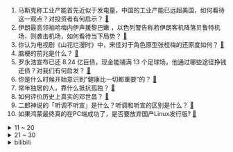 1. 马斯克称工业产能首先近似于发电量，中国的工业产能已远超美国，如何看待这一观点？对投资者有何启示？ [:link:](https://www.zhihu.com/question/676439800)
2. 伊朗最高领袖哈梅内伊声援黎巴嫩 ，以色列警告称若伊朗客机降落贝鲁特机场，则袭击机场，如何看待当下局势？ [:link:](https://www.zhihu.com/question/679656964)
3. 你认为电视剧《山花烂漫时》中，宋佳对于角色原型张桂梅的还原度如何？ [:link:](https://www.zhihu.com/question/666724218)
4. 脑梗的前兆是什么？ [:link:](https://www.zhihu.com/question/512115942)
5. 罗永浩宣布已还 8.24 亿巨债，现金能铺满 13 个足球场，他通过哪些途径挣钱还债？对我们有何启发？ [:link:](https://www.zhihu.com/question/677043479)
6. 你是什么时候开始意识到“健康比一切都重要”的？ [:link:](https://www.zhihu.com/question/671404295)
7. 常年独居的人，靠什么抵抗孤独？ [:link:](https://www.zhihu.com/question/667903304)
8. 如何评价历史上真实的邓世昌？ [:link:](https://www.zhihu.com/question/61123663)
9. 二郎神说的「听调不听宣」是什么？听调和听宣的区别是什么？ [:link:](https://www.zhihu.com/question/496963917)
10. 如果鸿蒙最终真的在PC端成功了，是否要放弃国产Linux发行版? [:link:](https://www.zhihu.com/question/664901505)
<details>
<summary>11 ~ 20</summary>

11. 世界上有射程2万公里的洲际导弹吗？ [:link:](https://www.zhihu.com/question/446977678)
12. 「东北雨姐」就打人事件道歉，表示「一定改正」，如何评价此举？如何看待其近期争议？ [:link:](https://www.zhihu.com/question/668579099)
13. 在java中为什么变量1000 == 1000 返回false，但是100==100返回true？ [:link:](https://www.zhihu.com/question/660482096)
14. 网友曝货车拉烂苹果到礼泉一果汁厂，厂商称原料不良率过高会退回，当地市监局称已取样送检，具体情况如何？ [:link:](https://www.zhihu.com/question/665543358)
15. 人可以在A4纸上以准确的比例尺画出太阳系所有的行星和相对距离吗？ [:link:](https://www.zhihu.com/question/646411030)
16. 你身边有一直坚持锻炼身体的人吗，是不是真的比别人更健康？ [:link:](https://www.zhihu.com/question/635523043)
17. 从神经，脑科学的角度看，为什么很多人很难静下来？ [:link:](https://www.zhihu.com/question/608230927)
18. 在《人民的名义》里面，导致丁义珍逃跑的罪魁祸首是谁？ [:link:](https://www.zhihu.com/question/666389420)
19. 一斤电够全世界用多久？ [:link:](https://www.zhihu.com/question/667623347)
20. 为什么很多 SUV 看起来比较臃肿笨重，揽巡却没有这种感觉? [:link:](https://www.zhihu.com/question/666173525)
</details>
<details>
<summary>21 ~ 30</summary>

21. 云南通报果农在路上摆苹果逼停司机，「情况属实，已恢复道路交通，相关人员被传唤」，如何看待此事？ [:link:](https://www.zhihu.com/question/671146999)
22. 14 岁女孩遭教官体罚去世，父亲盼严惩责任人，责任人将受到怎样惩罚？父母为孩子选择培训机构应注意什么？ [:link:](https://www.zhihu.com/question/675745413)
23. 你的编程能力从什么时候开始突飞猛进？ [:link:](https://www.zhihu.com/question/356351510)
24. 韩国多家企业中断泡菜销售，紧急进口中国产大白菜，发生了什么？ [:link:](https://www.zhihu.com/question/668271679)
25. 慢性咽炎能根治吗？有哪些有效缓解咽炎「难症」的方法？ [:link:](https://www.zhihu.com/question/668280123)
26. A 股连续 4 日大涨，网友称「因为 A 股，第一次不想放假」，假期对股市有哪些影响？后续走势如何？ [:link:](https://www.zhihu.com/question/675715602)
27. 吴镇宇几乎没有演过烂角色，为什么一直没拿到香港电影金像奖最佳男主角？ [:link:](https://www.zhihu.com/question/543831417)
28. 动漫《败犬女主太多了！》中，为什么八奈见杏菜这么受欢迎呢？ [:link:](https://www.zhihu.com/question/666055267)
29. 怎样才能不把时间花费在没用的事情上？ [:link:](https://www.zhihu.com/question/667713348)
30. 如何评价《王者荣耀》新英雄「影」？ [:link:](https://www.zhihu.com/question/665529635)
</details><details>
<summary>bilibili</summary>

</details>